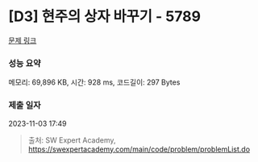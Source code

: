 # [D3] 현주의 상자 바꾸기 - 5789 

[문제 링크](https://swexpertacademy.com/main/code/problem/problemDetail.do?contestProbId=AWYygN36Qn8DFAVm) 

### 성능 요약

메모리: 69,896 KB, 시간: 928 ms, 코드길이: 297 Bytes

### 제출 일자

2023-11-03 17:49



> 출처: SW Expert Academy, https://swexpertacademy.com/main/code/problem/problemList.do